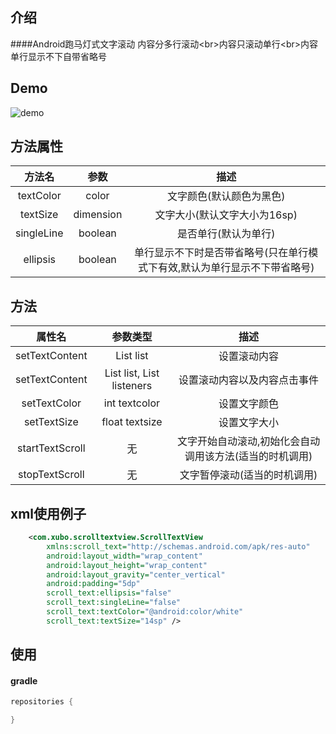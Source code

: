 ## 介绍
####Android跑马灯式文字滚动
内容分多行滚动\<br>内容只滚动单行\<br>内容单行显示不下自带省略号


## Demo
![demo](https://github.com/pirrip90/ScrollTextView/blob/master/screenshot/scrolltextview.gif)


## 方法属性
|方法名|参数|描述|
|:---:|:---:|:---:|
| textColor | color |文字颜色(默认颜色为黑色)
| textSize | dimension |文字大小(默认文字大小为16sp)
| singleLine | boolean |是否单行(默认为单行)
| ellipsis | boolean |单行显示不下时是否带省略号(只在单行模式下有效,默认为单行显示不下带省略号)


## 方法
|属性名|参数类型|描述|
|:---:|:---:|:---:|
| setTextContent | List<String> list |设置滚动内容
| setTextContent | List<String> list, List<OnScrollClickListener> listeners  |设置滚动内容以及内容点击事件
| setTextColor | int textcolor |设置文字颜色
| setTextSize | float textsize |设置文字大小
| startTextScroll | 无 |文字开始自动滚动,初始化会自动调用该方法(适当的时机调用)
| stopTextScroll | 无 |文字暂停滚动(适当的时机调用)


## xml使用例子
```xml
    <com.xubo.scrolltextview.ScrollTextView
        xmlns:scroll_text="http://schemas.android.com/apk/res-auto"
        android:layout_width="wrap_content"
        android:layout_height="wrap_content"
        android:layout_gravity="center_vertical"
        android:padding="5dp"
        scroll_text:ellipsis="false"
        scroll_text:singleLine="false"
        scroll_text:textColor="@android:color/white"
        scroll_text:textSize="14sp" />
```


## 使用
#### gradle
```gradle
repositories {

}
```



